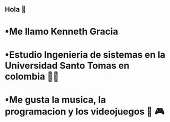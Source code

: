 ## Hola 👋
# •Me llamo Kenneth Gracia

# •Estudio Ingenieria de sistemas en la Universidad Santo Tomas en colombia 🧑‍🎓

# •Me gusta la musica, la programacion y los videojuegos 🎵 🎮
<!--
**Kmaxi1/Kmaxi1** is a ✨ _special_ ✨ repository because its `README.md` (this file) appears on your GitHub profile.

Here are some ideas to get you started:

- 🔭 I’m currently working on ...
- 🌱 I’m currently learning ...
- 👯 I’m looking to collaborate on ...
- 🤔 I’m looking for help with ...
- 💬 Ask me about ...
- 📫 How to reach me: ...
- 😄 Pronouns: ...
- ⚡ Fun fact: ...
-->
